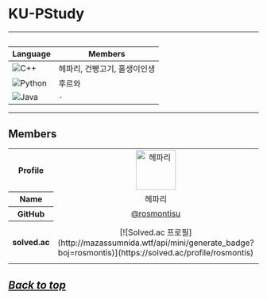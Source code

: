 # KU-PStudy

---

##  

| Language                                                                                          | Members          |
|---------------------------------------------------------------------------------------------------|------------------|
| <img src="https://img.shields.io/badge/C++-e0e0e0?logo=cplusplus&logoColor=black" alt="C++" />    | 헤파리, 건빵고기, 홀생이인생 |
| <img src="https://img.shields.io/badge/Python-e0e0e0?logo=python&logoColor=black" alt="Python" /> | 후르와              |
| <img src="https://img.shields.io/badge/Java-e0e0e0?logo=openjdk&logoColor=black" alt="Java" />    | `-`              |

---

## Members

<table>
  <tr align="center">
    <th>Profile</th>
    <td>
      <img src="https://avatars.githubusercontent.com/u/107000683?v=4" alt="헤파리" style="width:80px"/>
    </td>
    <td>
      <img src="https://avatars.githubusercontent.com/u/94730654?v=4" alt="건빵고기" style="width:80px"/>
    </td>
    <td>
      <img src="https://avatars.githubusercontent.com/u/216300232?v=4" alt="홀생이인생" style="width:80px"/>
    </td>
    <td>
      <img src="https://avatars.githubusercontent.com/u/76837607?v=4" alt="후르와" style="width:80px"/>
    </td>
  </tr>
  <tr align="center">
    <th>Name</th>
    <td>헤파리</td>
    <td>건빵고기</td>
    <td>홀생이인생</td>
    <td>후르와</td>
  </tr>
  <tr align="center">
    <th>GitHub</th>
    <td><a href="https://github.com/rosmontisu">@rosmontisu</a></td>
    <td><a href="https://github.com/Rayhke">@Rayhke</a></td>
    <td><a href="https://github.com/Holsaeng">@Holsaeng</a></td>
    <td><a href="https://github.com/hruwa">@hruwa</a></td>
  </tr>
  <tr align="center">
    <th>solved.ac</th>
    <td>
      [![Solved.ac 프로필](http://mazassumnida.wtf/api/mini/generate_badge?boj=rosmontis)](https://solved.ac/profile/rosmontis)
    </td>
    <td>
      <img src="http://mazassumnida.wtf/api/mini/generate_badge?boj=nink2458" alt="건빵고기" style="width:80px">
    </td>
    <td>`-`</td>
    <td>`-`</td>
  </tr>
</table>

## ***[Back to top](#top)***